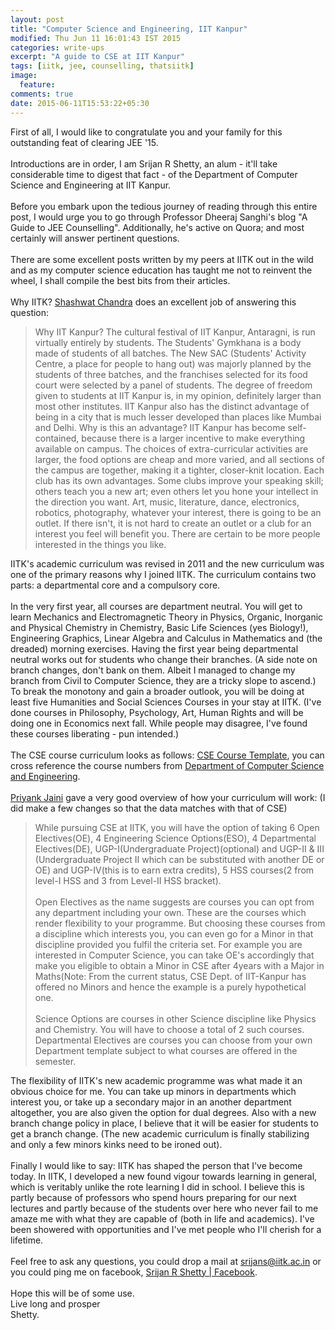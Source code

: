 ```yaml
---
layout: post
title: "Computer Science and Engineering, IIT Kanpur"
modified: Thu Jun 11 16:01:43 IST 2015
categories: write-ups
excerpt: "A guide to CSE at IIT Kanpur"
tags: [iitk, jee, counselling, thatsiitk]
image:
  feature:
comments: true
date: 2015-06-11T15:53:22+05:30
---
```


First of all, I would like to congratulate you and your family for this outstanding feat of clearing JEE '15.<br><br> Introductions are in order, I am Srijan R Shetty, an alum - it'll take considerable time to digest that fact - of the Department of Computer Science and Engineering at IIT Kanpur.<br><br>
Before you embark upon the tedious journey of reading through this entire post, I would urge you to go through Professor Dheeraj Sanghi's blog "A Guide to JEE Counselling". Additionally, he's active on Quora; and most certainly will answer pertinent questions. <br><br>
There are some excellent posts written by my peers at IITK out in the wild and as my computer science education has taught me not to reinvent the wheel, I shall compile the best bits from their articles.<br><br>
Why IITK? [Shashwat Chandra](https://www.quora.com/Shashwat-Chandra) does an excellent job of answering this question:<br>

> Why IIT Kanpur? The cultural festival of IIT Kanpur, Antaragni, is run virtually entirely by students. The Students' Gymkhana is a body made of students of all batches. The New SAC (Students' Activity Centre, a place for people to hang out) was majorly planned by the students of three batches, and the franchises selected for its food court were selected by a panel of students. The degree of freedom given to students at IIT Kanpur is, in my opinion, definitely larger than most other institutes. IIT Kanpur also has the distinct advantage of being in a city that is much lesser developed than places like Mumbai and Delhi. Why is this an advantage? IIT Kanpur has become self-contained, because there is a larger incentive to make everything available on campus. The choices of extra-curricular activities are larger, the food options are cheap and more varied, and all sections of the campus are together, making it a tighter, closer-knit location. Each club has its own advantages. Some clubs improve your speaking skill; others teach you a new art; even others let you hone your intellect in the direction you want. Art, music, literature, dance, electronics, robotics, photography, whatever your interest, there is going to be an outlet. If there isn't, it is not hard to create an outlet or a club for an interest you feel will benefit you. There are certain to be more people interested in the things you like.

IITK's academic curriculum was revised in 2011 and the new curriculum was one of the primary reasons why I joined IITK. The curriculum contains two parts: a departmental core and a compulsory core.<br><br>
In the very first year, all courses are department neutral. You will get to learn Mechanics and Electromagnetic Theory in Physics, Organic, Inorganic and Physical Chemistry in Chemistry, Basic Life Sciences (yes Biology!), Engineering Graphics, Linear Algebra and Calculus in Mathematics and (the dreaded) morning exercises. Having the first year being departmental neutral works out for students who change their branches. (A side note on branch changes, don't bank on them. Albeit I managed to change my branch from Civil to Computer Science, they are a tricky slope to ascend.) To break the monotony and gain a broader outlook, you will be doing at least five Humanities and Social Sciences Courses in your stay at IITK. (I've done courses in Philosophy, Psychology, Art, Human Rights and will be doing one in Economics next fall. While people may disagree, I've found these courses liberating - pun intended.)<br><br>
The CSE course curriculum looks as follows: [CSE Course Template](http://www.iitk.ac.in/doaa/DOAA/arc2012templete.pdf), you can cross reference the course numbers from [Department of Computer Science and Engineering](http://cse.iitk.ac.in/pages/Courses.html).<br><br>
[Priyank Jaini](https://www.quora.com/Priyank-Jaini) gave a very good overview of how your curriculum will work: (I did make a few changes so that the data matches with that of CSE)

> While pursuing CSE at IITK, you will have the option of taking 6 Open Electives(OE), 4 Engineering Science Options(ESO), 4 Departmental Electives(DE), UGP-I(Undergraduate Project)(optional) and UGP-II & III (Undergraduate Project II which can be substituted with another DE or OE) and UGP-IV(this is to earn extra credits), 5 HSS courses(2 from level-I HSS and 3 from Level-II HSS bracket).<br><br>
Open Electives as the name suggests are courses you can opt from any department including your own. These are the courses which render flexibility to your programme. But choosing these courses from a discipline which interests you, you can even go for a Minor in that discipline provided you fulfil the criteria set. For example you are interested in Computer Science, you can take OE's accordingly that make you eligible to obtain a Minor in CSE after 4years with a Major in Maths(Note: From the current status, CSE Dept. of IIT-Kanpur has offered no Minors and hence the example is a purely hypothetical one.<br><br>
Science Options are courses in other Science discipline like Physics and Chemistry. You will have to choose a total of 2 such courses. Departmental Electives are courses you can choose from your own Department template subject to what courses are offered in the semester.

The flexibility of IITK's new academic programme was what made it an obvious choice for me. You can take up minors in departments which interest you, or take up a secondary major in an another department altogether, you are also given the option for dual degrees. Also with a new branch change policy in place, I believe that it will be easier for students to get a branch change.
(The new academic curriculum is finally stabilizing and only a few minors kinks need to be ironed out).<br><br>
Finally I would like to say: IITK has shaped the person that I've become today. In IITK, I developed a new found vigour towards learning in general, which is veritably unlike the rote learning I did in school. I believe this is partly because of professors who spend hours preparing for our next lectures and partly because of the students over here who never fail to me amaze me with what they are capable of (both in life and academics). I've been showered with opportunities and I've met people who I'll cherish for a lifetime.<br><br>
Feel free to ask any questions, you could drop a mail at [srijans@iitk.ac.in](mailto:srijans@iitk.ac.in) or you could ping me on facebook, [Srijan R Shetty | Facebook](https://www.facebook.com/srijanrshetty).<br><br>
Hope this will be of some use.<br>
Live long and prosper<br>
Shetty.
